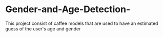 # Gender-and-Age-Detection-
This project consist of caffee models that are used to have an estimated guess of the user's age and gender 
